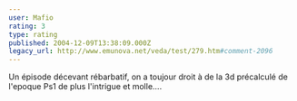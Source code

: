 ```yaml
---
user: Mafio
rating: 3
type: rating
published: 2004-12-09T13:38:09.000Z
legacy_url: http://www.emunova.net/veda/test/279.htm#comment-2096
---
```

Un épisode décevant rébarbatif, on a toujour droit à de la 3d précalculé de l'epoque Ps1 de plus l'intrigue et molle....